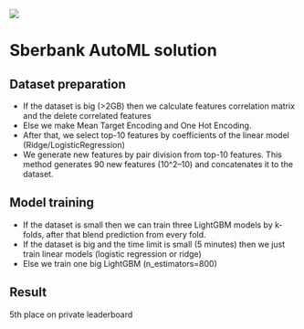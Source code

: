 ![](https://github.com/alxmamaev/image-storage/blob/master/sdsj2018/Снимок%20экрана%202018-11-04%20в%2017.17.38.png)
# Sberbank AutoML solution

## Dataset preparation
* If the dataset is big (>2GB) then we calculate features correlation matrix and the delete correlated features
* Else we make Mean Target Encoding and One Hot Encoding. 
* After that, we select top-10 features by coefficients of the linear model (Ridge/LogisticRegression)
* We generate new features by pair division from top-10 features. This method generates 90 new features (10^2–10) and concatenates it to the dataset.


## Model training
* If the dataset is small then we can train three LightGBM models by k-folds, after that blend prediction from every fold.
* If the dataset is big and the time limit is small (5 minutes) then we just train linear models (logistic regression or ridge)
* Else we train one big LightGBM (n_estimators=800)

## Result
5th place on private leaderboard

